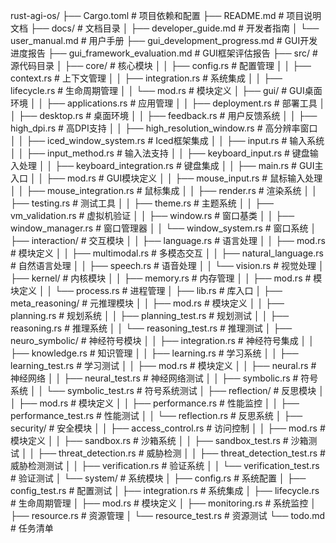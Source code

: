 rust-agi-os/
├── Cargo.toml                  # 项目依赖和配置
├── README.md                   # 项目说明文档
├── docs/                       # 文档目录
│   ├── developer_guide.md      # 开发者指南
│   └── user_manual.md          # 用户手册
├── gui_development_progress.md # GUI开发进度报告
├── gui_framework_evaluation.md # GUI框架评估报告
├── src/                        # 源代码目录
│   ├── core/                   # 核心模块
│   │   ├── config.rs           # 配置管理
│   │   ├── context.rs          # 上下文管理
│   │   ├── integration.rs      # 系统集成
│   │   ├── lifecycle.rs        # 生命周期管理
│   │   └── mod.rs              # 模块定义
│   ├── gui/                    # GUI桌面环境
│   │   ├── applications.rs     # 应用管理
│   │   ├── deployment.rs       # 部署工具
│   │   ├── desktop.rs          # 桌面环境
│   │   ├── feedback.rs         # 用户反馈系统
│   │   ├── high_dpi.rs         # 高DPI支持
│   │   ├── high_resolution_window.rs # 高分辨率窗口
│   │   ├── iced_window_system.rs # Iced框架集成
│   │   ├── input.rs            # 输入系统
│   │   ├── input_method.rs     # 输入法支持
│   │   ├── keyboard_input.rs   # 键盘输入处理
│   │   ├── keyboard_integration.rs # 键盘集成
│   │   ├── main.rs             # GUI主入口
│   │   ├── mod.rs              # GUI模块定义
│   │   ├── mouse_input.rs      # 鼠标输入处理
│   │   ├── mouse_integration.rs # 鼠标集成
│   │   ├── render.rs           # 渲染系统
│   │   ├── testing.rs          # 测试工具
│   │   ├── theme.rs            # 主题系统
│   │   ├── vm_validation.rs    # 虚拟机验证
│   │   ├── window.rs           # 窗口基类
│   │   ├── window_manager.rs   # 窗口管理器
│   │   └── window_system.rs    # 窗口系统
│   ├── interaction/            # 交互模块
│   │   ├── language.rs         # 语言处理
│   │   ├── mod.rs              # 模块定义
│   │   ├── multimodal.rs       # 多模态交互
│   │   ├── natural_language.rs # 自然语言处理
│   │   ├── speech.rs           # 语音处理
│   │   └── vision.rs           # 视觉处理
│   ├── kernel/                 # 内核模块
│   │   ├── memory.rs           # 内存管理
│   │   ├── mod.rs              # 模块定义
│   │   └── process.rs          # 进程管理
│   ├── lib.rs                  # 库入口
│   ├── meta_reasoning/         # 元推理模块
│   │   ├── mod.rs              # 模块定义
│   │   ├── planning.rs         # 规划系统
│   │   ├── planning_test.rs    # 规划测试
│   │   ├── reasoning.rs        # 推理系统
│   │   └── reasoning_test.rs   # 推理测试
│   ├── neuro_symbolic/         # 神经符号模块
│   │   ├── integration.rs      # 神经符号集成
│   │   ├── knowledge.rs        # 知识管理
│   │   ├── learning.rs         # 学习系统
│   │   ├── learning_test.rs    # 学习测试
│   │   ├── mod.rs              # 模块定义
│   │   ├── neural.rs           # 神经网络
│   │   ├── neural_test.rs      # 神经网络测试
│   │   ├── symbolic.rs         # 符号系统
│   │   └── symbolic_test.rs    # 符号系统测试
│   ├── reflection/             # 反思模块
│   │   ├── mod.rs              # 模块定义
│   │   ├── performance.rs      # 性能监控
│   │   ├── performance_test.rs # 性能测试
│   │   └── reflection.rs       # 反思系统
│   ├── security/               # 安全模块
│   │   ├── access_control.rs   # 访问控制
│   │   ├── mod.rs              # 模块定义
│   │   ├── sandbox.rs          # 沙箱系统
│   │   ├── sandbox_test.rs     # 沙箱测试
│   │   ├── threat_detection.rs # 威胁检测
│   │   ├── threat_detection_test.rs # 威胁检测测试
│   │   ├── verification.rs     # 验证系统
│   │   └── verification_test.rs # 验证测试
│   └── system/                 # 系统模块
│       ├── config.rs           # 系统配置
│       ├── config_test.rs      # 配置测试
│       ├── integration.rs      # 系统集成
│       ├── lifecycle.rs        # 生命周期管理
│       ├── mod.rs              # 模块定义
│       ├── monitoring.rs       # 系统监控
│       ├── resource.rs         # 资源管理
│       └── resource_test.rs    # 资源测试
└── todo.md                     # 任务清单